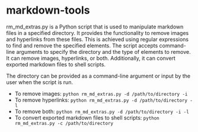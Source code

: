 # markdown-tools

rm_md_extras.py is a Python script that is used to manipulate markdown files in a specified directory. It provides the functionality to remove images and hyperlinks from these files. This is achieved using regular expressions to find and remove the specified elements. The script accepts command-line arguments to specify the directory and the type of elements to remove. It can remove images, hyperlinks, or both. Additionally, it can convert exported markdown files to shell scripts.

The directory can be provided as a command-line argument or input by the user when the script is run.

* To remove images: `python rm_md_extras.py -d /path/to/directory -i`
* To remove hyperlinks: `python rm_md_extras.py -d /path/to/directory -l`
* To remove both: `python rm_md_extras.py -d /path/to/directory -i -l`
* To convert exported markdown files to shell scripts: `python rm_md_extras.py -c /path/to/directory`
